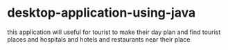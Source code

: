 # desktop-application-using-java
this application will useful for tourist to make their day plan and find tourist places and hospitals and hotels and restaurants near their place
